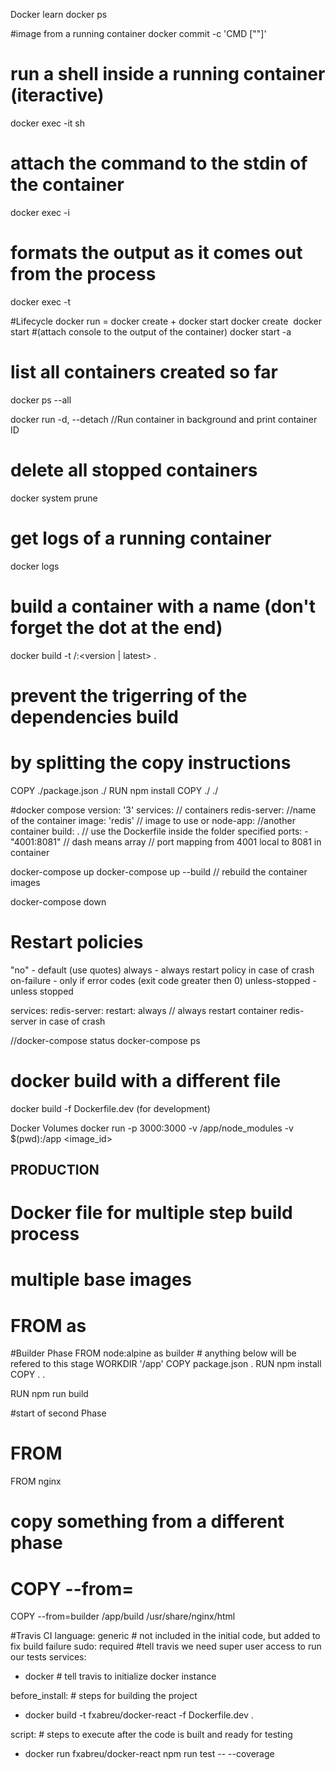 Docker learn
docker ps

#image from a running container
docker commit -c 'CMD ["<default command>"]' <containerid>

# run a shell inside a running container (iteractive)
docker exec -it <containerid> sh
# attach the command to the stdin of the container 
docker exec -i
# formats the output as it comes out from the process 
docker exec -t 

#Lifecycle
docker run = docker create + docker start 
docker create <image name>
docker start <container id>
#(attach console to the output of the container)
docker start -a <container id> 
# list all containers created so far
docker ps --all

docker run -d, --detach //Run container in background and print container ID


# delete all stopped containers 
docker system prune
# get logs of a running container
docker logs <container id>

# build a container with a name (don't forget the dot at the end)
docker build -t <user>/<project-name>:<version | latest> .

# prevent the trigerring of the dependencies build 
# by splitting the copy instructions
COPY ./package.json ./
RUN npm install
COPY ./ ./

#docker compose
version: '3'
services: // containers
    redis-server:  //name of the container
        image: 'redis'  // image to use or
    node-app: //another container
        build: . // use the Dockerfile inside the folder specified
        ports:
            - "4001:8081"  // dash means array
                           // port mapping from 4001 local to 8081 in container

docker-compose up
docker-compose up --build // rebuild the container images

docker-compose down

# Restart policies
"no" - default (use quotes)
always - always restart policy in case of crash
on-failure - only if error codes (exit code greater then 0)
unless-stopped - unless stopped

services:
    redis-server:
        restart: always  // always restart container redis-server in case of crash

//docker-compose status
docker-compose ps

# docker build with a different file
docker build -f Dockerfile.dev (for development)

Docker Volumes
docker run -p 3000:3000 -v /app/node_modules -v $(pwd):/app <image_id>

## PRODUCTION
# Docker file for multiple step build process
# multiple base images
# FROM <base image> as <stage or phase> 
#Builder Phase
FROM node:alpine as builder # anything below will be refered to this stage
WORKDIR '/app'
COPY package.json .
RUN npm install
COPY . .

RUN npm run build

#start of second Phase
# FROM <base image>
FROM nginx
# copy something from a different phase
# COPY --from=<phase>
COPY --from=builder /app/build /usr/share/nginx/html

#Travis CI
language: generic # not included in the initial code, but added to fix build failure
sudo: required #tell travis we need super user access to run our tests
services:
  - docker # tell travis to initialize  docker instance

before_install: # steps for building the project
  - docker build -t fxabreu/docker-react -f Dockerfile.dev .

script: # steps to execute after the code is built and ready for testing
  - docker run fxabreu/docker-react npm run test -- --coverage
